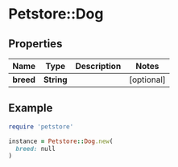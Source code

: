# Petstore::Dog

## Properties

| Name | Type | Description | Notes |
| ---- | ---- | ----------- | ----- |
| **breed** | **String** |  | [optional] |

## Example

```ruby
require 'petstore'

instance = Petstore::Dog.new(
  breed: null
)
```

